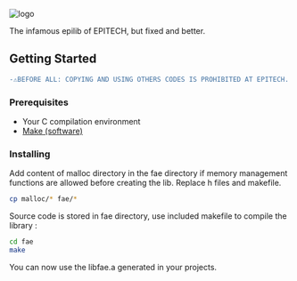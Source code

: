 ![logo](https://github.com/TempoDev/libfae/blob/master/doc/logo.png)

The infamous epilib of EPITECH, but fixed and better.

## Getting Started

```diff
-⚠️BEFORE ALL: COPYING AND USING OTHERS CODES IS PROHIBITED AT EPITECH. I AM NOT RESPONSIBLE FOR YOU USING MY WORK. THANK YOU.⚠️-
```

### Prerequisites

* Your C compilation environment
* [Make (software)](https://en.wikipedia.org/wiki/Make_(software))

### Installing

Add content of malloc directory in the fae directory if memory management functions are allowed before creating the lib.
Replace h files and makefile.
```sh
cp malloc/* fae/*
```

Source code is stored in fae directory, use included makefile to compile the library :
```sh
cd fae
make
```

You can now use the libfae.a generated in your projects.
